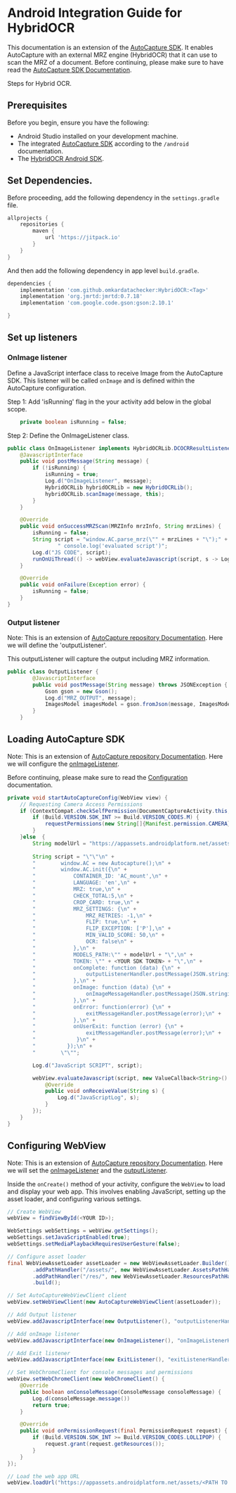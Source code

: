 # Android Integration Guide for HybridOCR

This documentation is an extension of the [AutoCapture SDK](https://github.com/datacheckerbv/AutoCapture/android/README.md). 
It enables AutoCapture with an external MRZ engine (HybridOCR) that it can use to scan the MRZ of a document. 
Before continuing, please make sure to have read the [AutoCapture SDK Documentation](https://github.com/datacheckerbv/AutoCapture/android/README.md).

Steps for Hybrid OCR.

## Prerequisites

Before you begin, ensure you have the following:

- Android Studio installed on your development machine.
- The integrated [AutoCapture SDK](https://github.com/datacheckerbv/AutoCapture) according to the `/android` documentation.
- The [HybridOCR Android SDK](https://github.com/datacheckerbv/HybridOCR).

## Set Dependencies.
Before proceeding, add the following dependency in the `settings.gradle` file.

```groovy
allprojects {
    repositories {
        maven { 
            url 'https://jitpack.io' 
        }
    }
}
```

And then add the following dependency in app level `build.gradle`.

```groovy
dependencies {
    implementation 'com.github.omkardatachecker:HybridOCR:<Tag>'
    implementation 'org.jmrtd:jmrtd:0.7.18'
    implementation 'com.google.code.gson:gson:2.10.1'

}
```

## **Set up listeners**

### **OnImage listener**

Define a JavaScript interface class to receive Image from the AutoCapture SDK. This listener will be called `onImage` and is defined within the AutoCapture configuration.

Step 1: Add 'isRunning' flag in the your activity add below in the global scope.

```java
    private boolean isRunning = false;
```

Step 2: Define the OnImageListener class.

```java
public class OnImageListener implements HybridOCRLib.DCOCRResultListener {
    @JavascriptInterface
    public void postMessage(String message) {
        if (!isRunning) {
            isRunning = true;
            Log.d("OnImageListener", message);
            HybridOCRLib hybridOCRLib = new HybridOCRLib();
            hybridOCRLib.scanImage(message, this);
        }
    }

    @Override
    public void onSuccessMRZScan(MRZInfo mrzInfo, String mrzLines) {
        isRunning = false;
        String script = "window.AC.parse_mrz(\"" + mrzLines + "\");" +
                " console.log('evaluated script')";
        Log.d("JS CODE", script);
        runOnUiThread(() -> webView.evaluateJavascript(script, s -> Log.d("onReceiveValue" , s)));
    }

    @Override
    public void onFailure(Exception error) {
        isRunning = false;
    }
}
```

### **Output listener**
Note: This is an extension of [AutoCapture repository Documentation](https://github.com/datacheckerbv/AutoCapture/android/README.md).
Here we will define the 'outputListener'. 

This outputListener will capture the output including MRZ information.

```java
public class OutputListener {
        @JavascriptInterface
        public void postMessage(String message) throws JSONException {
            Gson gson = new Gson();
            Log.d("MRZ_OUTPUT", message);
            ImagesModel imagesModel = gson.fromJson(message, ImagesModel.class);
        }
    }
```

## **Loading AutoCapture SDK**

Note: This is an extension of [AutoCapture repository Documentation](https://github.com/datacheckerbv/AutoCapture/android/README.md).
Here we will configure the [onImageListener](#onimage-listener). 

Before continuing, please make sure to read the [Configuration](https://github.com/datacheckerbv/AutoCapture/README.md#configuration) documentation.

```java
private void startAutoCaptureConfig(WebView view) {
    // Requesting Camera Access Permissions
    if (ContextCompat.checkSelfPermission(DocumentCaptureActivity.this, Manifest.permission.CAMERA) != PackageManager.PERMISSION_GRANTED) {
        if (Build.VERSION.SDK_INT >= Build.VERSION_CODES.M) {
            requestPermissions(new String[]{Manifest.permission.CAMERA}, MY_CAMERA_REQUEST_CODE);
        }
    }else  {
        String modelUrl = "https://appassets.androidplatform.net/assets/<PATH TO AUTOCAPTURE FOLDER>/html/models/";
        
        String script = "\"\"\n" +
        "        window.AC = new Autocapture();\n" +
        "        window.AC.init({\n" +
        "            CONTAINER_ID: 'AC_mount',\n" +
        "            LANGUAGE: 'en',\n" +
        "            MRZ: true,\n" +
        "            CHECK_TOTAL:5,\n" +
        "            CROP_CARD: true,\n" +
        "            MRZ_SETTINGS: {\n" +
        "                MRZ_RETRIES: -1,\n" +
        "                FLIP: true,\n" +
        "                FLIP_EXCEPTION: ['P'],\n" +
        "                MIN_VALID_SCORE: 50,\n" +
        "                OCR: false\n" +
        "            },\n" +
        "            MODELS_PATH:\"" + modelUrl + "\",\n" +
        "            TOKEN: \"" + <YOUR SDK TOKEN> + "\",\n" +
        "            onComplete: function (data) {\n" +
        "                outputListenerHandler.postMessage(JSON.stringify(data));\n" +
        "            },\n" +
        "            onImage: function (data) {\n" +
        "                onImageMessageHandler.postMessage(JSON.stringify(data));\n" +
        "            },\n" +
        "            onError: function(error) {\n" +
        "                exitMessageHandler.postMessage(error);\n" +
        "            },\n" +
        "            onUserExit: function (error) {\n" +
        "                exitMessageHandler.postMessage(error);\n" +
        "             }\n" +
        "          });\n" +
        "        \"\"";

        Log.d("JavaScript SCRIPT", script);

        webView.evaluateJavascript(script, new ValueCallback<String>() {
            @Override
            public void onReceiveValue(String s) {
                Log.d("JavaScriptLog", s);
            }
        });
    }
}
```

## **Configuring WebView**

Note: This is an extension of [AutoCapture repository Documentation](https://github.com/datacheckerbv/AutoCapture/android/README.md).
Here we will set the [onImageListener](#onimage-listener) and the [outputListener](#output-listener).

Inside the `onCreate()` method of your activity, configure the `WebView` to load and display your web app. This involves enabling JavaScript, setting up the asset loader, and configuring various settings.

```java
// Create WebView
webView = findViewById(<YOUR ID>);

WebSettings webSettings = webView.getSettings();
webSettings.setJavaScriptEnabled(true);
webSettings.setMediaPlaybackRequiresUserGesture(false);

// Configure asset loader
final WebViewAssetLoader assetLoader = new WebViewAssetLoader.Builder()
        .addPathHandler("/assets/", new WebViewAssetLoader.AssetsPathHandler(this))
        .addPathHandler("/res/", new WebViewAssetLoader.ResourcesPathHandler(this))
        .build();

// Set AutoCaptureWebViewClient client
webView.setWebViewClient(new AutoCaptureWebViewClient(assetLoader));

// Add Output listener
webView.addJavascriptInterface(new OutputListener(), "outputListenerHandler");

// Add onImage listener
webView.addJavascriptInterface(new OnImageListener(), "onImageListenerHandler");

// Add Exit listener
webView.addJavascriptInterface(new ExitListener(), "exitListenerHandler");

// Set WebChromeClient for console messages and permissions
webView.setWebChromeClient(new WebChromeClient() {
    @Override
    public boolean onConsoleMessage(ConsoleMessage consoleMessage) {
        Log.d(consoleMessage.message())
        return true;
    }

    @Override
    public void onPermissionRequest(final PermissionRequest request) {
        if (Build.VERSION.SDK_INT >= Build.VERSION_CODES.LOLLIPOP) {
            request.grant(request.getResources());
        }
    }
});

// Load the web app URL
webView.loadUrl("https://appassets.androidplatform.net/assets/<PATH TO AUTOCAPTURE FOLDER>/index.html");
```
 


